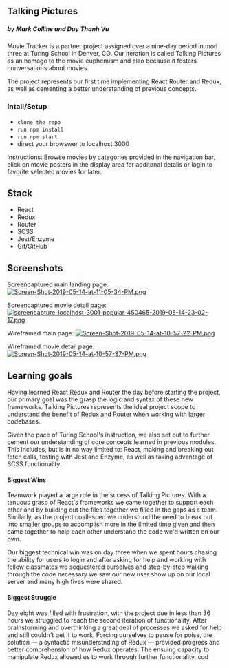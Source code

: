 ## Talking Pictures

##### by Mark Collins and Duy Thanh Vu

Movie Tracker is a partner project assigned over a nine-day period in mod three at Turing School in Denver, CO. Our iteration is called Talking Pictures as an homage to the movie euphemism and also because it fosters conversations about movies.

The project represents our first time implementing React Router and Redux, as well as cementing a better understanding of previous concepts.

### Intall/Setup

- `clone the repo`
- `run npm install`
- `run npm start`
- direct your browswer to localhost:3000

Instructions: Browse movies by categories provided in the navigation bar, click on movie posters in the display area for additonal details or login to favorite selected movies for later.

## Stack
- React
- Redux
- Router
- SCSS
- Jest/Enzyme
- Git/GitHub

## Screenshots

Screencaptured main landing page:
[![Screen-Shot-2019-05-14-at-11-05-34-PM.png](https://i.postimg.cc/GmxWdvzd/Screen-Shot-2019-05-14-at-11-05-34-PM.png)](https://postimg.cc/BjtYCLdV)

Screencaptured movie detail page:
[![screencapture-localhost-3001-popular-450465-2019-05-14-23-02-17.png](https://i.postimg.cc/DzXP501b/screencapture-localhost-3001-popular-450465-2019-05-14-23-02-17.png)](https://postimg.cc/MczBpWPW)

Wireframed main page:
[![Screen-Shot-2019-05-14-at-10-57-22-PM.png](https://i.postimg.cc/m2mjg0bh/Screen-Shot-2019-05-14-at-10-57-22-PM.png)](https://postimg.cc/56FLPKQM)

Wireframed movie detail page:
[![Screen-Shot-2019-05-14-at-10-57-37-PM.png](https://i.postimg.cc/W1tnFX38/Screen-Shot-2019-05-14-at-10-57-37-PM.png)](https://postimg.cc/yD492h03)


## Learning goals

Having learned React Redux and Router the day before starting the project, our primary goal was the grasp the logic and syntax of these new frameworks. Talking Pictures represents the ideal project scope to understand the benefit of Redux and Router when working with larger codebases. 

Given the pace of Turing School's instruction, we also set out to further cement our understanding of core concepts learned in previous modules. This includes, but is in no way limited to: React, making and breaking out fetch calls, testing with Jest and Enzyme, as well as taking advantage of SCSS functionality.

#### Biggest Wins

Teamwork played a large role in the sucess of Talking Pictures. With a tenuous grasp of React's frameworks we came together to support each other and by building out the files together we filled in the gaps as a team. Similarly, as the project coallesced we understood the need to break out into smaller groups to accomplish more in the limited time given and then came together to help each other understand the code we'd written on our own.

Our biggest technical win was on day three when we spent hours chasing the ability for users to login and after asking for help and working with fellow classmates we sequestered ourselves and step-by-step walking through the code necessary we saw our new user show up on our local server and many high fives were shared.

#### Biggest Struggle

Day eight was filled with frustration, with the project due in less than 36 hours we struggled to reach the second iteration of functionality. After brainstorming and overthinking a great deal of processes we asked for help and still couldn't get it to work. Forcing ourselves to pause for poise, the solution — a syntactic misunderstnding of Redux — provided progress and better comprehension of how Redux operates. The ensuing capacity to manipulate Redux allowed us to work through further functionality. 
cod
